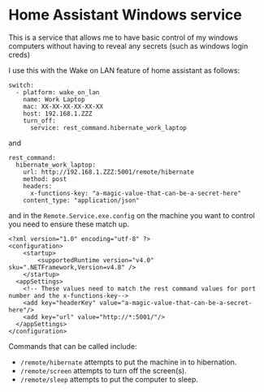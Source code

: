 # Home Assistant Windows service
This is a service that allows me to have basic control of my windows computers without having to reveal any secrets (such as windows login creds)

I use this with the Wake on LAN feature of home assistant as follows:
```
switch:
  - platform: wake_on_lan
    name: Work Laptop
    mac: XX-XX-XX-XX-XX-XX
    host: 192.168.1.ZZZ
    turn_off:
      service: rest_command.hibernate_work_laptop
```
and
```
rest_command:
  hibernate_work_laptop:
    url: http://192.168.1.ZZZ:5001/remote/hibernate
    method: post
    headers:
      x-functions-key: "a-magic-value-that-can-be-a-secret-here"
    content_type: "application/json"
```

and in the `Remote.Service.exe.config` on the machine you want to control you need to ensure these match up.
```
<?xml version="1.0" encoding="utf-8" ?>
<configuration>
    <startup> 
        <supportedRuntime version="v4.0" sku=".NETFramework,Version=v4.8" />
    </startup>
  <appSettings>
    <!-- These values need to match the rest command values for port number and the x-functions-key-->
    <add key="headerKey" value="a-magic-value-that-can-be-a-secret-here"/>
    <add key="url" value="http://*:5001/"/>
  </appSettings>
</configuration>
```

Commands that can be called include:
- `/remote/hibernate` attempts to put the machine in to hibernation.
- `/remote/screen` attempts to turn off the screen(s).
- `/remote/sleep` attempts to put the computer to sleep.
